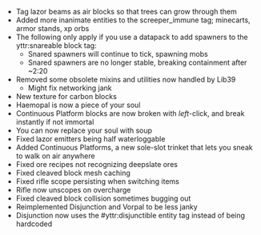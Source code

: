 * Tag lazor beams as air blocks so that trees can grow through them
* Added more inanimate entities to the screeper_immune tag; minecarts, armor stands, xp orbs
* The following only apply if you use a datapack to add spawners to the yttr:snareable block tag:
	* Snared spawners will continue to tick, spawning mobs
	* Snared spawners are no longer stable, breaking containment after ~2:20
* Removed some obsolete mixins and utilities now handled by Lib39
	* Might fix networking jank
* New texture for carbon blocks
* Haemopal is now a piece of your soul
* Continuous Platform blocks are now broken with *left*-click, and break instantly if not immortal
* You can now replace your soul with soup
* Fixed lazor emitters being half waterloggable
* Added Continuous Platforms, a new sole-slot trinket that lets you sneak to walk on air anywhere
* Fixed ore recipes not recognizing deepslate ores
* Fixed cleaved block mesh caching
* Fixed rifle scope persisting when switching items
* Rifle now unscopes on overcharge
* Fixed cleaved block collision sometimes bugging out
* Reimplemented Disjunction and Vorpal to be less janky
* Disjunction now uses the #yttr:disjunctible entity tag instead of being hardcoded
